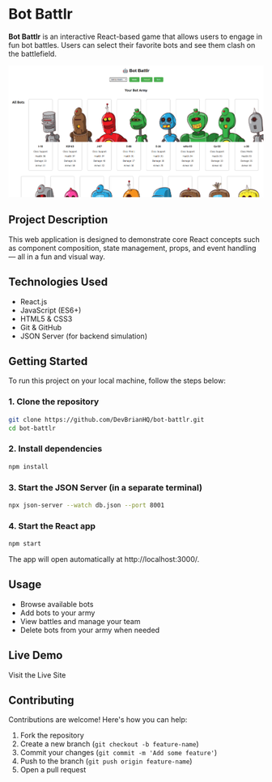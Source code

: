 # Bot Battlr

**Bot Battlr** is an interactive React-based game that allows users to engage in fun bot battles. Users can select their favorite bots and see them clash on the battlefield.

![Bot Battlr Screenshot](image.png)

## Project Description

This web application is designed to demonstrate core React concepts such as component composition, state management, props, and event handling — all in a fun and visual way.

## Technologies Used

- React.js
- JavaScript (ES6+)
- HTML5 & CSS3
- Git & GitHub
- JSON Server (for backend simulation)

## Getting Started

To run this project on your local machine, follow the steps below:

### 1. Clone the repository

```bash
git clone https://github.com/DevBrianHQ/bot-battlr.git
cd bot-battlr
```

### 2. Install dependencies

```bash
npm install
```

### 3. Start the JSON Server (in a separate terminal)

```bash
npx json-server --watch db.json --port 8001
```

### 4. Start the React app

```bash
npm start
```

The app will open automatically at http://localhost:3000/.

## Usage

- Browse available bots
- Add bots to your army
- View battles and manage your team
- Delete bots from your army when needed

## Live Demo

Visit the Live Site

## Contributing

Contributions are welcome! Here's how you can help:

1. Fork the repository
2. Create a new branch (`git checkout -b feature-name`)
3. Commit your changes (`git commit -m 'Add some feature'`)
4. Push to the branch (`git push origin feature-name`)
5. Open a pull request



